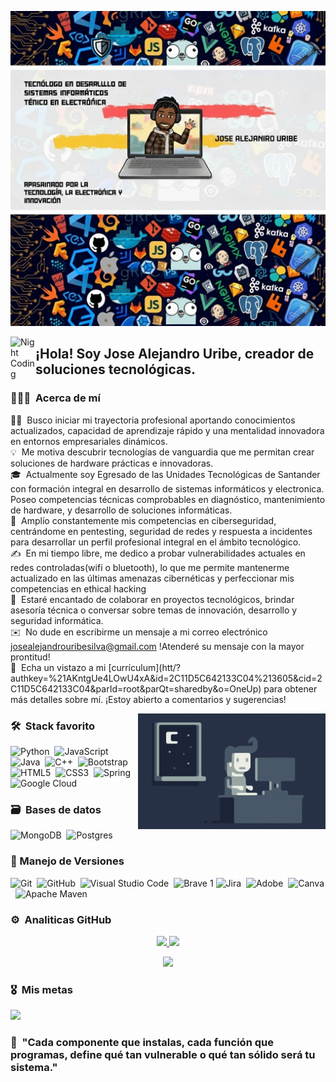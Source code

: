 ![Aditya Kanoi Banner](https://github.com/JoseAlejandroUribe23/JoseAlejandroUribe23/blob/main/banner.png?raw=true)

<img alt="Night Coding" src="./assets/Hand%20Wave.gif" width='40' align="left"/><h2 align="left">¡Hola! Soy  Jose Alejandro Uribe, creador de soluciones tecnológicas.</h2>


### 👨🏻‍💻 &nbsp;Acerca de mí

👨‍💻 &nbsp;Busco iniciar mi trayectoria profesional aportando conocimientos actualizados, capacidad de aprendizaje rápido y una mentalidad innovadora en entornos empresariales dinámicos.\
💡 &nbsp;Me motiva descubrir tecnologías de vanguardia que me permitan crear soluciones de hardware prácticas e innovadoras.\
🎓 &nbsp;Actualmente soy  Egresado de las Unidades Tecnológicas de Santander con formación integral en desarrollo de sistemas informáticos y electronica. Poseo competencias técnicas comprobables en diagnóstico, mantenimiento de hardware, y desarrollo de soluciones informáticas.\
🌱 &nbsp;Amplío constantemente mis competencias en ciberseguridad, centrándome en pentesting, seguridad de redes y respuesta a incidentes para desarrollar un perfil profesional integral en el ámbito tecnológico.\
✍️ &nbsp;En mi tiempo libre, me dedico a probar vulnerabilidades actuales en redes controladas(wifi o bluetooth), lo que me permite mantenerme actualizado en las últimas amenazas cibernéticas y perfeccionar mis competencias en ethical hacking\
💬 &nbsp;Estaré encantado de colaborar en proyectos tecnológicos, brindar asesoría técnica o conversar sobre temas de innovación, desarrollo y seguridad informática.\
✉️ &nbsp;No dude en escribirme un mensaje a mi correo electrónico josealejandrouribesilva@gmail.com !Atenderé su mensaje con la mayor prontitud!\
📄 &nbsp;Echa un vistazo a mi [currículum](htt/? authkey=%21AKntgUe4LOwU4xA&id=2C11D5C642133C04%213605&cid=2C11D5C642133C04&parId=root&parQt=sharedby&o=OneUp) para obtener más detalles sobre mí. ¡Estoy abierto a comentarios y sugerencias!


<img alt="Night Coding" src="https://raw.githubusercontent.com/AVS1508/AVS1508/master/assets/Night-Coding.gif" align="right"/>

### 🛠 &nbsp;Stack favorito

![Python](https://img.shields.io/badge/python-3670A0?style=for-the-badge&logo=python&logoColor=ffdd54)&nbsp;
![JavaScript](https://img.shields.io/badge/javascript-%23323330.svg?style=for-the-badge&logo=javascript&logoColor=%23F7DF1E)&nbsp;
![Java](https://img.shields.io/badge/java-%23ED8B00.svg?style=for-the-badge&logo=java&logoColor=white)&nbsp;
![C++](https://img.shields.io/badge/c++-%2300599C.svg?style=for-the-badge&logo=c%2B%2B&logoColor=white)&nbsp;
![Bootstrap](https://img.shields.io/badge/bootstrap-%23563D7C.svg?style=for-the-badge&logo=bootstrap&logoColor=white)&nbsp;
![HTML5](https://img.shields.io/badge/html5-%23E34F26.svg?style=for-the-badge&logo=html5&logoColor=white)&nbsp;
![CSS3](https://img.shields.io/badge/css3-%231572B6.svg?style=for-the-badge&logo=css3&logoColor=white)&nbsp;
![Spring](https://img.shields.io/badge/spring-%236DB33F.svg?style=for-the-badge&logo=spring&logoColor=white)&nbsp;
![Google Cloud](https://img.shields.io/badge/GoogleCloud-%234285F4.svg?style=for-the-badge&logo=google-cloud&logoColor=white)&nbsp;


### 🗃 &nbsp;Bases de datos

![MongoDB](https://img.shields.io/badge/MongoDB-%234ea94b.svg?style=for-the-badge&logo=mongodb&logoColor=white)&nbsp;
![Postgres](https://img.shields.io/badge/postgres-%23316192.svg?style=for-the-badge&logo=postgresql&logoColor=white)&nbsp;



### 🧰 Manejo de Versiones

![Git](https://img.shields.io/badge/git-%23F05033.svg?style=for-the-badge&logo=git&logoColor=white)&nbsp;
![GitHub](https://img.shields.io/badge/github-%23121011.svg?style=for-the-badge&logo=github&logoColor=white)&nbsp;
![Visual Studio Code](https://img.shields.io/badge/Visual%20Studio%20Code-0078d7.svg?style=for-the-badge&logo=visual-studio-code&logoColor=white)&nbsp;
![Brave](https://img.shields.io/badge/Brave-FB542B?style=for-the-badge&logo=Brave&logoColor=white)&nbsp;1
![Jira](https://img.shields.io/badge/jira-%230A0FFF.svg?style=for-the-badge&logo=jira&logoColor=white)&nbsp;
![Adobe](https://img.shields.io/badge/adobe-%23FF0000.svg?style=for-the-badge&logo=adobe&logoColor=white)&nbsp;
![Canva](https://img.shields.io/badge/Canva-%2300C4CC.svg?style=for-the-badge&logo=Canva&logoColor=white)&nbsp;
![Apache Maven](https://img.shields.io/badge/Apache%20Maven-C71A36?style=for-the-badge&logo=Apache%20Maven&logoColor=white)&nbsp;


### ⚙️ &nbsp;Analiticas GitHub

<p align="center">
  <a href="https://github.com/JoseAlejandroUribe23">
    <img height="180em" src="https://github-readme-stats-eight-theta.vercel.app/api?username=Adityakanoi2001&show_icons=true&theme=algolia&include_all_commits=true&count_private=true"/>
  </a>
  <a href="https://github.com/JoseAlejandroUribe23">
    <img height="180em" src="https://github-readme-stats-eight-theta.vercel.app/api/top-langs/?username=Adityakanoi2001&layout=compact&langs_count=8&theme=algolia"/>
  </a>
</p>

<p align="center">
  <img height="180em" src="https://github-readme-streak-stats.herokuapp.com/?user=AdityaKanoi2001&theme=dark&hide_border=true"/>
</p>

### 🎖 &nbsp;Mis metas 

[![](https://holopin.me/adityakanoi)](https://holopin.io/@adityakanoi)




### 🐍 &nbsp;"Cada componente que instalas, cada función que programas, define qué tan vulnerable o qué tan sólido será tu sistema."
